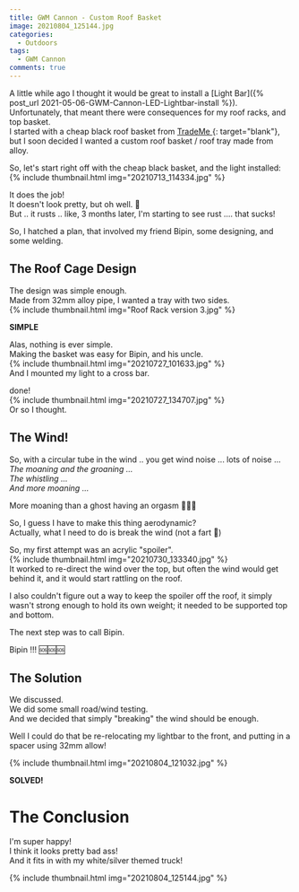 ```yaml
---
title: GWM Cannon - Custom Roof Basket
image: 20210804_125144.jpg
categories:
  - Outdoors
tags:
  - GWM Cannon
comments: true
---
```

A little while ago I thought it would be great to install a [Light Bar]({% post_url 2021-05-06-GWM-Cannon-LED-Lightbar-install %}).  
Unfortunately, that meant there were consequences for my roof racks, and top basket.  
I started with a cheap black roof basket from [TradeMe ](https://www.trademe.co.nz){: target="blank"}, but I soon decided I wanted a custom roof basket / roof tray made from alloy.

So, let's start right off with the cheap black basket, and the light installed:  
{% include thumbnail.html img="20210713_114334.jpg" %}  

It does the job!  
It doesn't look pretty, but oh well. 🥴  
But .. it rusts .. like, 3 months later, I'm starting to see rust .... that sucks!  

So, I hatched a plan, that involved my friend Bipin, some designing, and some welding.  

## The Roof Cage Design
The design was simple enough.  
Made from 32mm alloy pipe, I wanted a tray with two sides.  
{% include thumbnail.html img="Roof Rack version 3.jpg" %}  

**SIMPLE**  

Alas, nothing is ever simple.  
Making the basket was easy for Bipin, and his uncle.  
{% include thumbnail.html img="20210727_101633.jpg" %}  
And I mounted my light to a cross bar.  

done!  
{% include thumbnail.html img="20210727_134707.jpg" %}  
Or so I thought.  

## The Wind!
So, with a circular tube in the wind .. you get wind noise ... lots of noise ...   
*The moaning and the groaning ...*   
*The whistling ...*   
*And more moaning ...*   

More moaning than a ghost having an orgasm 👻🍆💦  

So, I guess I have to make this thing aerodynamic?  
Actually, what I need to do is break the wind (not a fart 💨)  

So, my first attempt was an acrylic "spoiler".  
{% include thumbnail.html img="20210730_133340.jpg" %}  
It worked to re-direct the wind over the top, but often the wind would get behind it, and it would start rattling on the roof.  

I also couldn't figure out a way to keep the spoiler off the roof, it simply wasn't strong enough to hold its own weight; it needed to be supported top and bottom.  

The next step was to call Bipin.  

Bipin !!! 🆘🆘🆘  

## The Solution
We discussed.  
We did some small road/wind testing.  
And we decided that simply "breaking" the wind should be enough.  

Well I could do that be re-relocating my lightbar to the front, and putting in a spacer using 32mm allow!  

{% include thumbnail.html img="20210804_121032.jpg" %}  

**SOLVED!**  

# The Conclusion
I'm super happy!  
I think it looks pretty bad ass!  
And it fits in with my white/silver themed truck!  

{% include thumbnail.html img="20210804_125144.jpg" %}  

